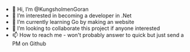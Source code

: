 - 👋 Hi, I’m @KungsholmenGoran
- 👀 I’m interested in becoming a developer in .Net
- 🌱 I’m currently learning Go by making an website 
- 💞️ I’m looking to collaborate this project if anyone interested
- 📫 How to reach me - won't probably answer to quick but just send a PM on Github

<!---
KungsholmenGoran/KungsholmenGoran is a ✨ special ✨ repository because its `README.md` (this file) appears on your GitHub profile.
You can click the Preview link to take a look at your changes.
--->
